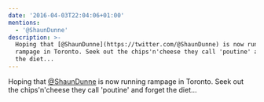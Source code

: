 ```yaml
---
date: '2016-04-03T22:04:06+01:00'
mentions:
  - '@ShaunDunne'
description: >-
  Hoping that [@ShaunDunne](https://twitter.com/@ShaunDunne) is now running
  rampage in Toronto. Seek out the chips'n'cheese they call 'poutine' and forget
  the diet...
---
```

Hoping that [@ShaunDunne](https://twitter.com/@ShaunDunne) is now running rampage in Toronto. Seek out the chips'n'cheese they call 'poutine' and forget the diet...
